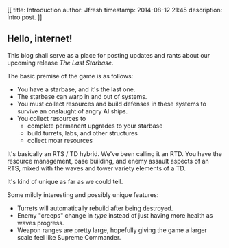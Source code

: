 [[
title: Introduction
author: Jfresh
timestamp: 2014-08-12 21:45
description: Intro post.
]]

## Hello, internet!

This blog shall serve as a place for posting updates and rants about our upcoming release *The Last Starbase*.

The basic premise of the game is as follows: 

* You have a starbase, and it's the last one. 
* The starbase can warp in and out of systems.
* You must collect resources and build defenses in these systems to survive an onslaught of angry AI ships.
* You collect resources to 
    * complete permanent upgrades to your starbase
    * build turrets, labs, and other structures
    * collect moar resources

It's basically an RTS / TD hybrid. We've been calling it an RTD. You have the resource management, base building, and enemy assault aspects
of an RTS, mixed with the waves and tower variety elements of a TD.

It's kind of unique as far as we could tell. 

Some mildly interesting and possibly unique features: 

* Turrets will automatically rebuild after being destroyed.
* Enemy "creeps" change in *type* instead of just having more health as waves progress.
* Weapon ranges are pretty large, hopefully giving the game a larger scale feel like Supreme Commander. 

